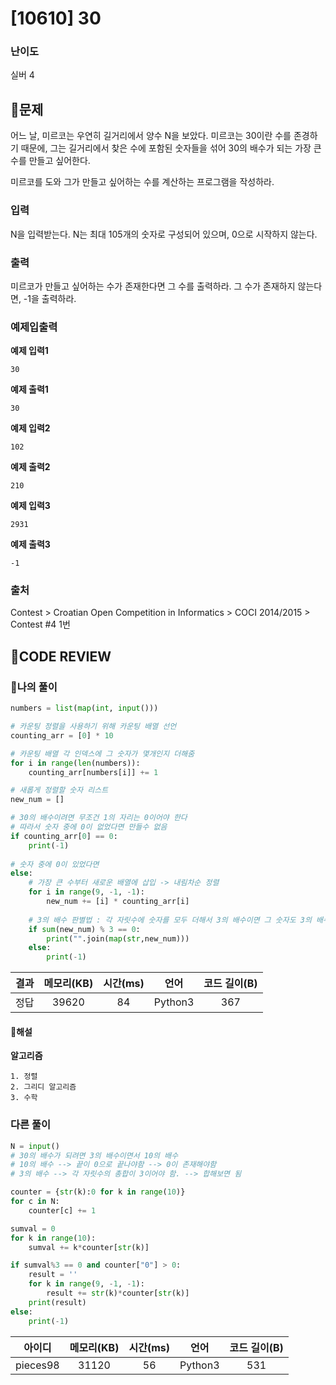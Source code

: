 # [10610] 30

### **난이도**
실버 4
## **📝문제**
어느 날, 미르코는 우연히 길거리에서 양수 N을 보았다. 미르코는 30이란 수를 존경하기 때문에, 그는 길거리에서 찾은 수에 포함된 숫자들을 섞어 30의 배수가 되는 가장 큰 수를 만들고 싶어한다.

미르코를 도와 그가 만들고 싶어하는 수를 계산하는 프로그램을 작성하라.
### **입력**
N을 입력받는다. N는 최대 105개의 숫자로 구성되어 있으며, 0으로 시작하지 않는다.
### **출력**
미르코가 만들고 싶어하는 수가 존재한다면 그 수를 출력하라. 그 수가 존재하지 않는다면, -1을 출력하라.
### **예제입출력**

**예제 입력1**

```
30
```

**예제 출력1**

```
30
```

**예제 입력2**

```
102
```

**예제 출력2**

```
210
```

**예제 입력3**

```
2931
```

**예제 출력3**

```
-1
```

### **출처**
Contest > Croatian Open Competition in Informatics > COCI 2014/2015 > Contest #4 1번
## **🧐CODE REVIEW**

### **🧾나의 풀이**

```python
numbers = list(map(int, input()))

# 카운팅 정렬을 사용하기 위해 카운팅 배열 선언
counting_arr = [0] * 10

# 카운팅 배열 각 인덱스에 그 숫자가 몇개인지 더해줌
for i in range(len(numbers)):
    counting_arr[numbers[i]] += 1

# 새롭게 정렬할 숫자 리스트
new_num = []

# 30의 배수이려면 무조건 1의 자리는 0이어야 한다
# 따라서 숫자 중에 0이 없었다면 만들수 없음
if counting_arr[0] == 0:
    print(-1)
    
# 숫자 중에 0이 있었다면
else:
    # 가장 큰 수부터 새로운 배열에 삽입 -> 내림차순 정렬
    for i in range(9, -1, -1):
        new_num += [i] * counting_arr[i]
    
    # 3의 배수 판별법 : 각 자릿수에 숫자를 모두 더해서 3의 배수이면 그 숫자도 3의 배수
    if sum(new_num) % 3 == 0:
        print("".join(map(str,new_num)))
    else:
        print(-1)
```

결과	| 메모리(KB) |	시간(ms) |	언어 |	코드 길이(B)
:----:|:-----:|:-----:|:-----:|:--------:
정답|39620|84|Python3|367
#### **📝해설**

**알고리즘**
```
1. 정렬
2. 그리디 알고리즘
3. 수학
```

### **다른 풀이**

```python
N = input()
# 30의 배수가 되려면 3의 배수이면서 10의 배수
# 10의 배수 --> 끝이 0으로 끝나야함 --> 0이 존재해야함
# 3의 배수 --> 각 자릿수의 총합이 3이어야 함. --> 합해보면 됨

counter = {str(k):0 for k in range(10)}
for c in N:
    counter[c] += 1

sumval = 0 
for k in range(10):
    sumval += k*counter[str(k)]

if sumval%3 == 0 and counter["0"] > 0:
    result = ''
    for k in range(9, -1, -1):
        result += str(k)*counter[str(k)]
    print(result)
else:
    print(-1)
```

아이디 | 메모리(KB) |	시간(ms) |	언어 |	코드 길이(B) 
:-----:|:-----:|:-----:|:----:|:--------:
pieces98|31120|56|Python3|531